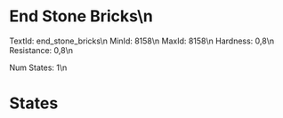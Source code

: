 # End Stone Bricks\n
TextId: end_stone_bricks\n
MinId: 8158\n
MaxId: 8158\n
Hardness: 0,8\n
Resistance: 0,8\n

Num States: 1\n
# States
```

```